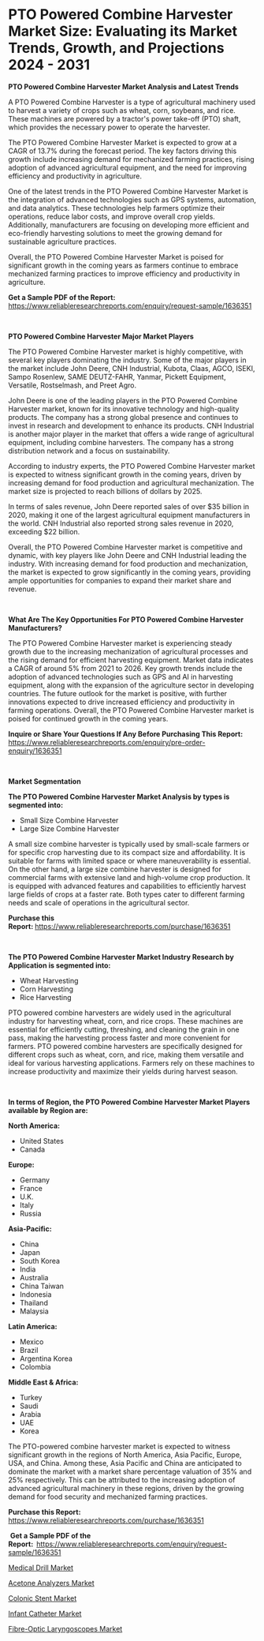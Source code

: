 <p><h1>PTO Powered Combine Harvester Market Size: Evaluating its Market Trends, Growth, and Projections 2024 - 2031</h1></p><p><strong>PTO Powered Combine Harvester Market Analysis and Latest Trends</strong></p>
<p><p>A PTO Powered Combine Harvester is a type of agricultural machinery used to harvest a variety of crops such as wheat, corn, soybeans, and rice. These machines are powered by a tractor's power take-off (PTO) shaft, which provides the necessary power to operate the harvester.</p><p>The PTO Powered Combine Harvester Market is expected to grow at a CAGR of 13.7% during the forecast period. The key factors driving this growth include increasing demand for mechanized farming practices, rising adoption of advanced agricultural equipment, and the need for improving efficiency and productivity in agriculture.</p><p>One of the latest trends in the PTO Powered Combine Harvester Market is the integration of advanced technologies such as GPS systems, automation, and data analytics. These technologies help farmers optimize their operations, reduce labor costs, and improve overall crop yields. Additionally, manufacturers are focusing on developing more efficient and eco-friendly harvesting solutions to meet the growing demand for sustainable agriculture practices.</p><p>Overall, the PTO Powered Combine Harvester Market is poised for significant growth in the coming years as farmers continue to embrace mechanized farming practices to improve efficiency and productivity in agriculture.</p></p>
<p><strong>Get a Sample PDF of the Report:&nbsp;</strong> <a href="https://www.reliableresearchreports.com/enquiry/request-sample/1636351">https://www.reliableresearchreports.com/enquiry/request-sample/1636351</a></p>
<p>&nbsp;</p>
<p><strong>PTO Powered Combine Harvester Major Market Players</strong></p>
<p><p>The PTO Powered Combine Harvester market is highly competitive, with several key players dominating the industry. Some of the major players in the market include John Deere, CNH Industrial, Kubota, Claas, AGCO, ISEKI, Sampo Rosenlew, SAME DEUTZ-FAHR, Yanmar, Pickett Equipment, Versatile, Rostselmash, and Preet Agro.</p><p>John Deere is one of the leading players in the PTO Powered Combine Harvester market, known for its innovative technology and high-quality products. The company has a strong global presence and continues to invest in research and development to enhance its products. CNH Industrial is another major player in the market that offers a wide range of agricultural equipment, including combine harvesters. The company has a strong distribution network and a focus on sustainability.</p><p>According to industry experts, the PTO Powered Combine Harvester market is expected to witness significant growth in the coming years, driven by increasing demand for food production and agricultural mechanization. The market size is projected to reach billions of dollars by 2025.</p><p>In terms of sales revenue, John Deere reported sales of over $35 billion in 2020, making it one of the largest agricultural equipment manufacturers in the world. CNH Industrial also reported strong sales revenue in 2020, exceeding $22 billion.</p><p>Overall, the PTO Powered Combine Harvester market is competitive and dynamic, with key players like John Deere and CNH Industrial leading the industry. With increasing demand for food production and mechanization, the market is expected to grow significantly in the coming years, providing ample opportunities for companies to expand their market share and revenue.</p></p>
<p>&nbsp;</p>
<p><strong>What Are The Key Opportunities For PTO Powered Combine Harvester Manufacturers?</strong></p>
<p><p>The PTO Powered Combine Harvester market is experiencing steady growth due to the increasing mechanization of agricultural processes and the rising demand for efficient harvesting equipment. Market data indicates a CAGR of around 5% from 2021 to 2026. Key growth trends include the adoption of advanced technologies such as GPS and AI in harvesting equipment, along with the expansion of the agriculture sector in developing countries. The future outlook for the market is positive, with further innovations expected to drive increased efficiency and productivity in farming operations. Overall, the PTO Powered Combine Harvester market is poised for continued growth in the coming years.</p></p>
<p><strong>Inquire or Share Your Questions If Any Before Purchasing This Report:</strong> <a href="https://www.reliableresearchreports.com/enquiry/pre-order-enquiry/1636351">https://www.reliableresearchreports.com/enquiry/pre-order-enquiry/1636351</a></p>
<p>&nbsp;</p>
<p><strong>Market Segmentation</strong></p>
<p><strong>The PTO Powered Combine Harvester Market Analysis by types is segmented into:</strong></p>
<p><ul><li>Small Size Combine Harvester</li><li>Large Size Combine Harvester</li></ul></p>
<p><p>A small size combine harvester is typically used by small-scale farmers or for specific crop harvesting due to its compact size and affordability. It is suitable for farms with limited space or where maneuverability is essential. On the other hand, a large size combine harvester is designed for commercial farms with extensive land and high-volume crop production. It is equipped with advanced features and capabilities to efficiently harvest large fields of crops at a faster rate. Both types cater to different farming needs and scale of operations in the agricultural sector.</p></p>
<p><strong>Purchase this Report:&nbsp;</strong><a href="https://www.reliableresearchreports.com/purchase/1636351">https://www.reliableresearchreports.com/purchase/1636351</a></p>
<p>&nbsp;</p>
<p><strong>The PTO Powered Combine Harvester Market Industry Research by Application is segmented into:</strong></p>
<p><ul><li>Wheat Harvesting</li><li>Corn Harvesting</li><li>Rice Harvesting</li></ul></p>
<p><p>PTO powered combine harvesters are widely used in the agricultural industry for harvesting wheat, corn, and rice crops. These machines are essential for efficiently cutting, threshing, and cleaning the grain in one pass, making the harvesting process faster and more convenient for farmers. PTO powered combine harvesters are specifically designed for different crops such as wheat, corn, and rice, making them versatile and ideal for various harvesting applications. Farmers rely on these machines to increase productivity and maximize their yields during harvest season.</p></p>
<p>&nbsp;</p>
<p><strong>In terms of Region, the PTO Powered Combine Harvester Market Players available by Region are:</strong></p>
<p>
    <p> <strong> North America: </strong>
        <ul>
            <li>United States</li>
            <li>Canada</li>
        </ul>
        </p> 
    <p> <strong> Europe: </strong>
        <ul>
            <li>Germany</li>
            <li>France</li>
            <li>U.K.</li>
            <li>Italy</li>
            <li>Russia</li>
        </ul>
        </p> 
    <p> <strong> Asia-Pacific: </strong>
        <ul>
            <li>China</li>
            <li>Japan</li>
            <li>South Korea</li>
            <li>India</li>
            <li>Australia</li>
            <li>China Taiwan</li>
            <li>Indonesia</li>
            <li>Thailand</li>
            <li>Malaysia</li>
        </ul>
        </p> 
    <p> <strong> Latin America: </strong>
        <ul>
            <li>Mexico</li>
            <li>Brazil</li>
            <li>Argentina Korea</li>
            <li>Colombia</li>
        </ul>
        </p> 
    <p> <strong> Middle East & Africa: </strong>
        <ul>
            <li>Turkey</li>
            <li>Saudi</li>
            <li>Arabia</li>
            <li>UAE</li>
            <li>Korea</li>
        </ul>
    </p>
    </p>
<p><p>The PTO-powered combine harvester market is expected to witness significant growth in the regions of North America, Asia Pacific, Europe, USA, and China. Among these, Asia Pacific and China are anticipated to dominate the market with a market share percentage valuation of 35% and 25% respectively. This can be attributed to the increasing adoption of advanced agricultural machinery in these regions, driven by the growing demand for food security and mechanized farming practices.</p></p>
<p><strong>Purchase this Report: </strong><a href="https://www.reliableresearchreports.com/purchase/1636351">https://www.reliableresearchreports.com/purchase/1636351</a></p>
<p>&nbsp;<strong>Get a Sample PDF of the Report:&nbsp;&nbsp;</strong><a href="https://www.reliableresearchreports.com/enquiry/request-sample/1636351">https://www.reliableresearchreports.com/enquiry/request-sample/1636351</a></p>
<p><strong></strong></p>
<p><p><a href="https://medium.com/@crystalpena2022/decoding-medical-drill-market-metrics-market-share-trends-and-growth-patterns-a0072b25956c">Medical Drill Market</a></p><p><a href="https://github.com/amae102299/Market-Research-Report-List-3/blob/main/acetone-analyzers-market.md">Acetone Analyzers Market</a></p><p><a href="https://medium.com/@patriciahanson2013/colonic-stent-market-furnishes-information-on-market-share-market-trends-and-market-growth-4538eaa60ead">Colonic Stent Market</a></p><p><a href="https://medium.com/@patriciahanson2013/infant-catheter-market-size-and-market-trends-complete-industry-overview-2024-to-2031-a8a1b40b8f5d">Infant Catheter Market</a></p><p><a href="https://github.com/GroverBarry/Market-Research-Report-List-3/blob/main/fibre-optic-laryngoscopes-market.md">Fibre-Optic Laryngoscopes Market</a></p></p>